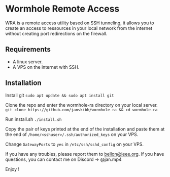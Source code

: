 # Wormhole Remote Access

WRA is a remote access utility based on SSH tunneling, it allows you to create an access to ressources in your local network from the internet without creating port redirections on the firewall.

## Requirements
- A linux server.
- A VPS on the internet with SSH.
  
## Installation

Install git
`sudo apt update && sudo apt install git`

Clone the repo and enter the wormhole-ra directory on your local server.
`git clone https://github.com/janskibh/wormhole-ra && cd wormhole-ra`

Run install.sh
`./install.sh`

Copy the pair of keys printed at the end of the installation and paste them at the end of `/home/<sshuser>/.ssh/authorized_keys` on your VPS.

Change `GatewayPorts` to `yes` in `/etc/ssh/sshd_config` on your VPS.

If you have any troubles, please report them to bellon@ieee.org.
If you have questions, you can contact me on Discord -> @jan.mp4

Enjoy !
